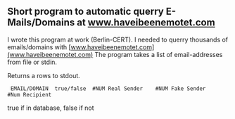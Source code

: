 ## Short program to automatic querry E-Mails/Domains at www.haveibeenemotet.com
I wrote this program at work (Berlin-CERT). I needed to querry thousands of emails/domains with 
[www.haveibeenemotet.com](www.haveibeenemotet.com)
The program takes a list of email-addresses from file or stdin.

Returns a rows to stdout.
```
 EMAIL/DOMAIN  true/false  #NUM Real Sender    #NUM Fake Sender    #Num Recipient
```
true if in database, false if not
